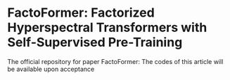 # FactoFormer: Factorized Hyperspectral Transformers with Self-Supervised Pre-Training

The official repository for paper FactoFormer: The codes of this article will be available upon acceptance

